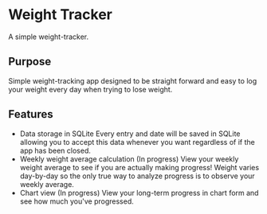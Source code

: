 # Weight Tracker
A simple weight-tracker.

## Purpose
Simple weight-tracking app designed to be straight forward and easy to log your weight every day when trying to lose weight.

## Features
- Data storage in SQLite
  Every entry and date will be saved in SQLite allowing you to accept this data whenever you want regardless of if the app has been closed.
- Weekly weight average calculation (In progress)
  View your weekly weight average to see if you are actually making progress! Weight varies day-by-day so the only true way to analyze progress is to observe your weekly average.
- Chart view (In progress)
  View your long-term progress in chart form and see how much you've progressed.

